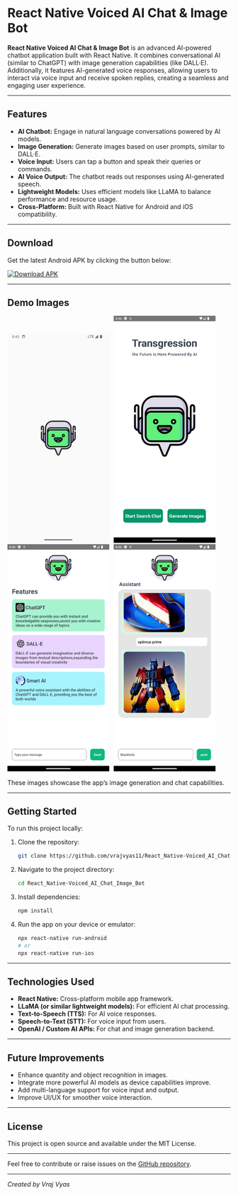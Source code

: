 # React Native Voiced AI Chat & Image Bot

**React Native Voiced AI Chat & Image Bot** is an advanced AI-powered chatbot application built with React Native. It combines conversational AI (similar to ChatGPT) with image generation capabilities (like DALL·E). Additionally, it features AI-generated voice responses, allowing users to interact via voice input and receive spoken replies, creating a seamless and engaging user experience.

---

## Features

- **AI Chatbot:** Engage in natural language conversations powered by AI models.
- **Image Generation:** Generate images based on user prompts, similar to DALL·E.
- **Voice Input:** Users can tap a button and speak their queries or commands.
- **AI Voice Output:** The chatbot reads out responses using AI-generated speech.
- **Lightweight Models:** Uses efficient models like LLaMA to balance performance and resource usage.
- **Cross-Platform:** Built with React Native for Android and iOS compatibility.

---

## Download

Get the latest Android APK by clicking the button below:

[![Download APK](https://img.shields.io/badge/download-APK-brightgreen)](https://vrajvyas11.github.io/React_Native-Voiced_AI_Chat_Image_Bot/)

---

## Demo Images

<img src="./livedemoimages/1.png" width="230" style="margin-right: 10px;" /><img src="./livedemoimages/2.png" width="230" style="margin-right: 10px;" /><img src="./livedemoimages/3.png" width="230" style="margin-right: 10px;" /><img src="./livedemoimages/4.png" width="230" style="margin-right: 10px;" />


These images showcase the app’s image generation and chat capabilities.

---

## Getting Started

To run this project locally:

1. Clone the repository:
   ```bash
   git clone https://github.com/vrajvyas11/React_Native-Voiced_AI_Chat_Image_Bot.git
   ```
2. Navigate to the project directory:
   ```bash
   cd React_Native-Voiced_AI_Chat_Image_Bot
   ```
3. Install dependencies:
   ```bash
   npm install
   ```
4. Run the app on your device or emulator:
   ```bash
   npx react-native run-android
   # or
   npx react-native run-ios
   ```

---

## Technologies Used

- **React Native:** Cross-platform mobile app framework.
- **LLaMA (or similar lightweight models):** For efficient AI chat processing.
- **Text-to-Speech (TTS):** For AI voice responses.
- **Speech-to-Text (STT):** For voice input from users.
- **OpenAI / Custom AI APIs:** For chat and image generation backend.

---

## Future Improvements

- Enhance quantity and object recognition in images.
- Integrate more powerful AI models as device capabilities improve.
- Add multi-language support for voice input and output.
- Improve UI/UX for smoother voice interaction.

---

## License

This project is open source and available under the MIT License.

---

Feel free to contribute or raise issues on the [GitHub repository](https://github.com/vrajvyas11/React_Native-Voiced_AI_Chat_Image_Bot).

---

*Created by Vraj Vyas*
